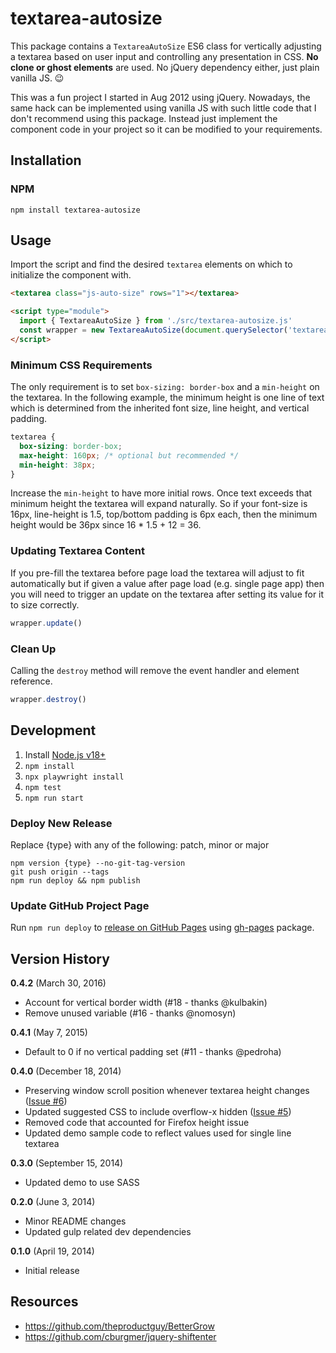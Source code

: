# textarea-autosize

This package contains a `TextareaAutoSize` ES6 class for vertically adjusting a textarea based on user input and controlling any presentation in CSS. <strong>No clone or ghost elements</strong> are used. No jQuery dependency either, just plain vanilla JS. &#x1f609;

This was a fun project I started in Aug 2012 using jQuery. Nowadays, the same hack can be implemented using vanilla JS with such little code that I don't recommend using this package. Instead just implement the component code in your project so it can be modified to your requirements.

## Installation

### NPM

```
npm install textarea-autosize
```

## Usage

Import the script and find the desired `textarea` elements on which to initialize the component with.

```html
<textarea class="js-auto-size" rows="1"></textarea>

<script type="module">
  import { TextareaAutoSize } from './src/textarea-autosize.js'
  const wrapper = new TextareaAutoSize(document.querySelector('textarea.js-auto-size'))
</script>
```

### Minimum CSS Requirements

The only requirement is to set `box-sizing: border-box` and a `min-height` on the textarea. In the following example, the minimum height is one line of text which is determined from the inherited font size, line height, and vertical padding.

```css
textarea {
  box-sizing: border-box;
  max-height: 160px; /* optional but recommended */
  min-height: 38px;
}
```

Increase the `min-height` to have more initial rows. Once text exceeds that minimum height the textarea will expand naturally. So if your font-size is 16px, line-height is 1.5, top/bottom padding is 6px each, then the minimum height would be 36px since 16 * 1.5 + 12 = 36.

### Updating Textarea Content

If you pre-fill the textarea before page load the textarea will adjust to fit automatically but if given a value after page load (e.g. single page app) then you will need to trigger an update on the textarea after setting its value for it to size correctly.

```js
wrapper.update()
```

### Clean Up

Calling the `destroy` method will remove the event handler and element reference.

```js
wrapper.destroy()
```

## Development

1. Install [Node.js v18+](https://nodejs.org/)
2. `npm install`
3. `npx playwright install`
4. `npm test`
5. `npm run start`

### Deploy New Release

Replace {type} with any of the following: patch, minor or major

```
npm version {type} --no-git-tag-version
git push origin --tags
npm run deploy && npm publish
```

### Update GitHub Project Page

Run `npm run deploy` to [release on GitHub Pages](https://vitejs.dev/guide/static-deploy.html#github-pages) using [gh-pages](https://github.com/tschaub/gh-pages) package.

## Version History

**0.4.2** (March 30, 2016)

 * Account for vertical border width (#18 - thanks @kulbakin)
 * Remove unused variable (#16 - thanks @nomosyn)

**0.4.1** (May 7, 2015)

 * Default to 0 if no vertical padding set (#11 - thanks @pedroha)

**0.4.0** (December 18, 2014)

 * Preserving window scroll position whenever textarea height changes ([Issue #6](https://github.com/javierjulio/textarea-autosize/issues/6))
 * Updated suggested CSS to include overflow-x hidden ([Issue #5](https://github.com/javierjulio/textarea-autosize/issues/5))
 * Removed code that accounted for Firefox height issue
 * Updated demo sample code to reflect values used for single line textarea

**0.3.0** (September 15, 2014)

 * Updated demo to use SASS

**0.2.0** (June 3, 2014)

 * Minor README changes
 * Updated gulp related dev dependencies

**0.1.0** (April 19, 2014)

 * Initial release

## Resources

* https://github.com/theproductguy/BetterGrow
* https://github.com/cburgmer/jquery-shiftenter

